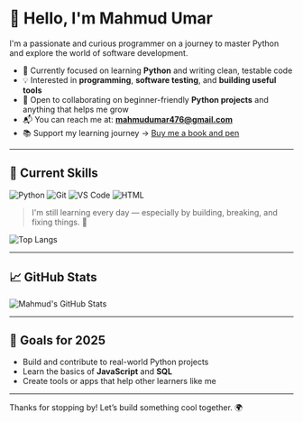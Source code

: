 # 👋 Hello, I'm Mahmud Umar

I'm a passionate and curious programmer on a journey to master Python and explore the world of software development.

- 🔎 Currently focused on learning **Python** and writing clean, testable code  
- 💡 Interested in **programming**, **software testing**, and **building useful tools**
- 🤝 Open to collaborating on beginner-friendly **Python projects** and anything that helps me grow
- 📬 You can reach me at: **mahmudumar476@gmail.com**
- 📚 Support my learning journey → [Buy me a book and pen](https://paystack.com/pay/supportMahmud)

---

## 🧠 Current Skills

![Python](https://img.shields.io/badge/Python-3776AB?style=for-the-badge&logo=python&logoColor=white)
![Git](https://img.shields.io/badge/Git-F05032?style=for-the-badge&logo=git&logoColor=white)
![VS Code](https://img.shields.io/badge/VS%20Code-007ACC?style=for-the-badge&logo=visual-studio-code&logoColor=white)
![HTML](https://img.shields.io/badge/HTML-E34F26?style=for-the-badge&logo=html5&logoColor=white)

> I'm still learning every day — especially by building, breaking, and fixing things. 💪

![Top Langs](https://github-readme-stats.vercel.app/api/top-langs/?username=Mahmudumar&layout=compact&theme=tokyonight)


---

## 📈 GitHub Stats

<!-- You can uncomment these if you want GitHub stats -->

![Mahmud's GitHub Stats](https://github-readme-stats.vercel.app/api?username=Mahmudumar&show_icons=true&theme=radical)


---

## 🚀 Goals for 2025

- Build and contribute to real-world Python projects  
- Learn the basics of **JavaScript** and **SQL**  
- Create tools or apps that help other learners like me  

---

Thanks for stopping by! Let’s build something cool together. 🌍
